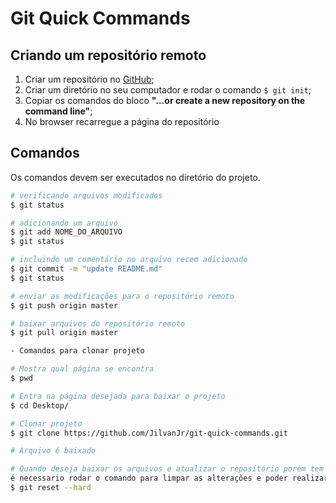 # Git Quick Commands

## Criando um repositório remoto

1. Criar um repositório no [GitHub](https://github.com);
1. Criar um diretório no seu computador e rodar o comando `$ git init`;
1. Copiar os comandos do bloco **"…or create a new repository on the command line"**;
1. No browser recarregue a página do repositório

## Comandos

Os comandos devem ser executados no diretório do projeto.

```bash
# verificando arquivos modificados
$ git status

# adicionando um arquivo
$ git add NOME_DO_ARQUIVO
$ git status

# incluindo um comentário no arquivo recem adicionado
$ git commit -m "update README.md"
$ git status

# enviar as modificações para o repositório remoto
$ git push origin master

# baixar arquivos do repositório remoto
$ git pull origin master

- Comandos para clonar projeto

# Mostra qual página se encontra
$ pwd

# Entra na página desejada para baixar o projeto
$ cd Desktop/ 

# Clonar projeto
$ git clone https://github.com/JilvanJr/git-quick-commands.git

# Arquivo é baixado

# Quando deseja baixar os arquivos e atualizar o repositório porém tem coisas para subir, 
é necessario rodar o comando para limpar as alterações e poder realizar o git pull
$ git reset --hard


```
